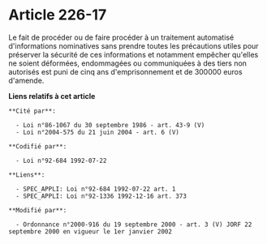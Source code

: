 # Article 226-17

Le fait de procéder ou de faire procéder à un traitement automatisé d'informations nominatives sans prendre toutes les
précautions utiles pour préserver la sécurité de ces informations et notamment empêcher qu'elles ne soient déformées,
endommagées ou communiquées à des tiers non autorisés est puni de cinq ans d'emprisonnement et de 300000 euros d'amende.

**Liens relatifs à cet article**

	**Cité par**:

	  - Loi n°86-1067 du 30 septembre 1986 - art. 43-9 (V)
	  - Loi n°2004-575 du 21 juin 2004 - art. 6 (V)

	**Codifié par**:

	  - Loi n°92-684 1992-07-22

	**Liens**:

	  - SPEC_APPLI: Loi n°92-684 1992-07-22 art. 1
	  - SPEC_APPLI: Loi n°92-1336 1992-12-16 art. 373

	**Modifié par**:

	  - Ordonnance n°2000-916 du 19 septembre 2000 - art. 3 (V) JORF 22 septembre 2000 en vigueur le 1er janvier 2002
